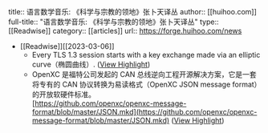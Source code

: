 title:: 语言数学音乐: 《科学与宗教的领地》张卜天译丛
author:: [[huihoo.com]]
full-title:: "语言数学音乐: 《科学与宗教的领地》张卜天译丛"
type:: [[Readwise]]
category:: [[articles]]
url:: https://forge.huihoo.com/news

- [[Readwise]][[2023-03-06]]
	- Every TLS 1.3 session starts with a key exchange made via an elliptic curve（椭圆曲线）. ([View Highlight](https://read.readwise.io/read/01gtbshakc08g99apzxd363hgw))
	- OpenXC 是福特公司发起的 CAN 总线逆向工程开源解决方案，它是一套将专有的 CAN 协议转换为易读格式（OpenXC JSON message format）的开放软硬件标准。  
	  [https://github.com/openxc/openxc-message-format/blob/master/JSON.mkd](https://github.com/openxc/openxc-message-format/blob/master/JSON.mkd) ([View Highlight](https://read.readwise.io/read/01gtbsk4n6qzgsrfhp5265tcj7))